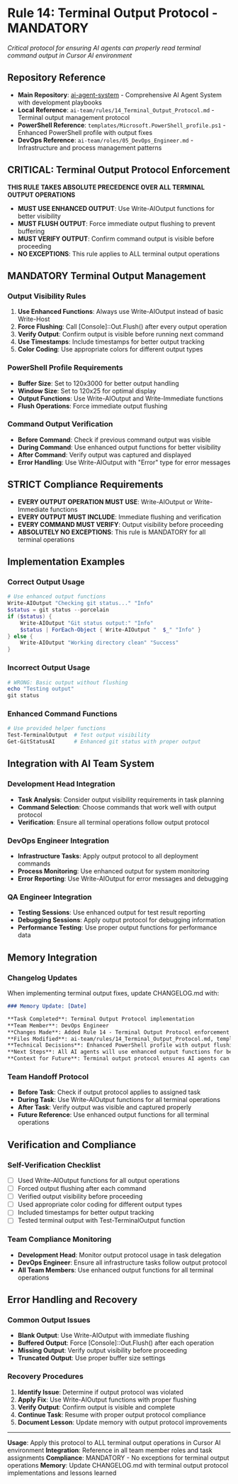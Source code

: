 # Rule 14: Terminal Output Protocol - MANDATORY

*Critical protocol for ensuring AI agents can properly read terminal command output in Cursor AI environment*

## Repository Reference
- **Main Repository**: [ai-agent-system](https://github.com/lovinglifemediawebdev/ai-agent-system) - Comprehensive AI Agent System with development playbooks
- **Local Reference**: `ai-team/rules/14_Terminal_Output_Protocol.md` - Terminal output management protocol
- **PowerShell Reference**: `templates/Microsoft.PowerShell_profile.ps1` - Enhanced PowerShell profile with output fixes
- **DevOps Reference**: `ai-team/roles/05_DevOps_Engineer.md` - Infrastructure and process management patterns

## CRITICAL: Terminal Output Protocol Enforcement
**THIS RULE TAKES ABSOLUTE PRECEDENCE OVER ALL TERMINAL OUTPUT OPERATIONS**
- **MUST USE ENHANCED OUTPUT**: Use Write-AIOutput functions for better visibility
- **MUST FLUSH OUTPUT**: Force immediate output flushing to prevent buffering
- **MUST VERIFY OUTPUT**: Confirm command output is visible before proceeding
- **NO EXCEPTIONS**: This rule applies to ALL terminal output operations

## MANDATORY Terminal Output Management

### Output Visibility Rules
1. **Use Enhanced Functions**: Always use Write-AIOutput instead of basic Write-Host
2. **Force Flushing**: Call [Console]::Out.Flush() after every output operation
3. **Verify Output**: Confirm output is visible before running next command
4. **Use Timestamps**: Include timestamps for better output tracking
5. **Color Coding**: Use appropriate colors for different output types

### PowerShell Profile Requirements
- **Buffer Size**: Set to 120x3000 for better output handling
- **Window Size**: Set to 120x25 for optimal display
- **Output Functions**: Use Write-AIOutput and Write-Immediate functions
- **Flush Operations**: Force immediate output flushing

### Command Output Verification
- **Before Command**: Check if previous command output was visible
- **During Command**: Use enhanced output functions for better visibility
- **After Command**: Verify output was captured and displayed
- **Error Handling**: Use Write-AIOutput with "Error" type for error messages

## STRICT Compliance Requirements
- **EVERY OUTPUT OPERATION MUST USE**: Write-AIOutput or Write-Immediate functions
- **EVERY OUTPUT MUST INCLUDE**: Immediate flushing and verification
- **EVERY COMMAND MUST VERIFY**: Output visibility before proceeding
- **ABSOLUTELY NO EXCEPTIONS**: This rule is MANDATORY for all terminal operations

## Implementation Examples

### Correct Output Usage
```powershell
# Use enhanced output functions
Write-AIOutput "Checking git status..." "Info"
$status = git status --porcelain
if ($status) {
    Write-AIOutput "Git status output:" "Info"
    $status | ForEach-Object { Write-AIOutput "  $_" "Info" }
} else {
    Write-AIOutput "Working directory clean" "Success"
}
```

### Incorrect Output Usage
```powershell
# WRONG: Basic output without flushing
echo "Testing output"
git status
```

### Enhanced Command Functions
```powershell
# Use provided helper functions
Test-TerminalOutput  # Test output visibility
Get-GitStatusAI      # Enhanced git status with proper output
```

## Integration with AI Team System

### Development Head Integration
- **Task Analysis**: Consider output visibility requirements in task planning
- **Command Selection**: Choose commands that work well with output protocol
- **Verification**: Ensure all terminal operations follow output protocol

### DevOps Engineer Integration
- **Infrastructure Tasks**: Apply output protocol to all deployment commands
- **Process Monitoring**: Use enhanced output for system monitoring
- **Error Reporting**: Use Write-AIOutput for error messages and debugging

### QA Engineer Integration
- **Testing Sessions**: Use enhanced output for test result reporting
- **Debugging Sessions**: Apply output protocol for debugging information
- **Performance Testing**: Use proper output functions for performance data

## Memory Integration

### Changelog Updates
When implementing terminal output fixes, update CHANGELOG.md with:
```markdown
### Memory Update: [Date]

**Task Completed**: Terminal Output Protocol implementation
**Team Member**: DevOps Engineer
**Changes Made**: Added Rule 14 - Terminal Output Protocol enforcement
**Files Modified**: ai-team/rules/14_Terminal_Output_Protocol.md, templates/Microsoft.PowerShell_profile.ps1
**Technical Decisions**: Enhanced PowerShell profile with output flushing and visibility functions
**Next Steps**: All AI agents will use enhanced output functions for better terminal visibility
**Context for Future**: Terminal output protocol ensures AI agents can properly read command output
```

### Team Handoff Protocol
- **Before Task**: Check if output protocol applies to assigned task
- **During Task**: Use Write-AIOutput functions for all terminal operations
- **After Task**: Verify output was visible and captured properly
- **Future Reference**: Use enhanced output functions for all terminal operations

## Verification and Compliance

### Self-Verification Checklist
- [ ] Used Write-AIOutput functions for all output operations
- [ ] Forced output flushing after each command
- [ ] Verified output visibility before proceeding
- [ ] Used appropriate color coding for different output types
- [ ] Included timestamps for better output tracking
- [ ] Tested terminal output with Test-TerminalOutput function

### Team Compliance Monitoring
- **Development Head**: Monitor output protocol usage in task delegation
- **DevOps Engineer**: Ensure all infrastructure tasks follow output protocol
- **All Team Members**: Use enhanced output functions for all terminal operations

## Error Handling and Recovery

### Common Output Issues
- **Blank Output**: Use Write-AIOutput with immediate flushing
- **Buffered Output**: Force [Console]::Out.Flush() after each operation
- **Missing Output**: Verify output visibility before proceeding
- **Truncated Output**: Use proper buffer size settings

### Recovery Procedures
1. **Identify Issue**: Determine if output protocol was violated
2. **Apply Fix**: Use Write-AIOutput functions with proper flushing
3. **Verify Output**: Confirm output is visible and complete
4. **Continue Task**: Resume with proper output protocol compliance
5. **Document Lesson**: Update memory with output protocol improvements

---

**Usage**: Apply this protocol to ALL terminal output operations in Cursor AI environment
**Integration**: Reference in all team member roles and task assignments
**Compliance**: MANDATORY - No exceptions for terminal output operations
**Memory**: Update CHANGELOG.md with terminal output protocol implementations and lessons learned
